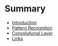 # Summary

* [Introduction](README.md)
* [Pattern Recognition](chapter1.md)
* [Convolutional Layer](convolutional-layer.md)
* [Links](links.md)

